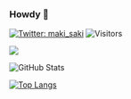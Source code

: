 ### Howdy 👋

[![Twitter: maki_saki](https://img.shields.io/twitter/follow/Wasabi2519?style=social)](https://twitter.com/wasabi2519)
![Visitors](https://visitor-badge.glitch.me/badge?page_id=contiki9&left_color=gray&right_color=blue)
 
![](https://github-profile-summary-cards.vercel.app/api/cards/profile-details?username=Wasabi2519&theme=vue)
 
![GitHub Stats](https://github-readme-stats.vercel.app/api?username=Wasabi2519&show_icons=true)
 
[![Top Langs](https://github-readme-stats.vercel.app/api/top-langs/?username=Wasabi2519&layout=compact&langs_count=6)](https://github.com/anuraghazra/github-readme-stats)
